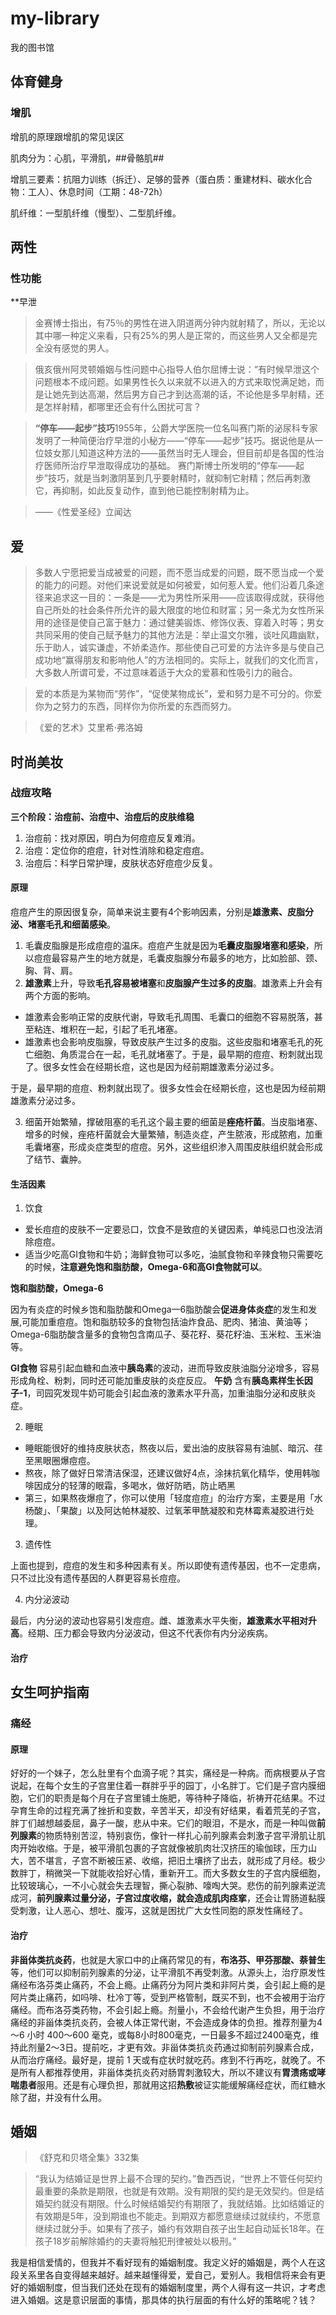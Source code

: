 # my-library
我的图书馆

## 体育健身
### 增肌
增肌的原理跟增肌的常见误区

肌肉分为：心肌，平滑肌，##骨骼肌##

增肌三要素：抗阻力训练（拆迁）、足够的营养（蛋白质：重建材料、碳水化合物：工人）、休息时间（工期：48-72h）

肌纤维：一型肌纤维（慢型）、二型肌纤维。

## 两性

### 性功能
**早泄

> 金赛博士指出，有75％的男性在进入阴道两分钟内就射精了，所以，无论以其中哪一种定义来看，只有25%的男人是正常的，而这些男人又全都是完全没有感觉的男人。

> 俄亥俄州阿灵顿婚姻与性问题中心指导人伯尔屈博士说：“有时候早泄这个问题根本不成问题。如果男性长久以来就不以进入的方式来取悦满足她，而是让她先到达高潮，然后男方自己才到达高潮的话，不论他是多早射精，还是怎样射精，都哪里还会有什么困扰可言？

> **“停车——起步”技巧**1955年，公爵大学医院一位名叫赛门斯的泌尿科专家发明了一种简便治疗早泄的小秘方——“停车——起步”技巧。据说他是从一位妓女那儿知道这种方法的——虽然当时无人理会，但目前却是各国的性治疗医师所治疗早泄取得成功的基础。 赛门斯博士所发明的“停车——起步”技巧，就是当刺激阴茎到几乎要射精时，就抑制它射精；然后再刺激它，再抑制，如此反复动作，直到他已能控制射精为止。

> ——《性爱圣经》立闻达

## 爱

> 多数人宁愿把爱当成被爱的问题，而不愿当成爱的问题，既不愿当成一个爱的能力的问题。对他们来说爱就是如何被爱，如何惹人爱。他们沿着几条途径来追求这一目的：一条是——尤为男性所采用——应该取得成就，获得他自己所处的社会条件所允许的最大限度的地位和财富；另一条尤为女性所采用的途径是使自己富于魅力：通过健美锻炼、修饰仪表、穿着入时等；男女共同采用的使自己赋予魅力的其他方法是：举止温文尔雅，谈吐风趣幽默，乐于助人，诚实谦虚，不娇柔造作。那些使自己可爱的方法许多是与使自己成功地“赢得朋友和影响他人”的方法相同的。实际上，就我们的文化而言，大多数人所谓可爱，不过意味着适于大众的爱慕和性吸引力的融合。

> 爱的本质是为某物而“劳作”，“促使某物成长”，爱和努力是不可分的。你爱你为之努力的东西，同样你为你所爱的东西而努力。

> 《爱的艺术》艾里希·弗洛姆

## 时尚美妆
### 战痘攻略
**三个阶段：治痘前、治痘中、治痘后的皮肤维稳**

1. 治痘前：找对原因，明白为何痘痘反复难消。
2. 治痘：定位你的痘痘，针对性消除和稳定痘痘。
3. 治痘后：科学日常护理，皮肤状态好痘痘少反复。

#### 原理
痘痘产生的原因很复杂，简单来说主要有4个影响因素，分别是**雄激素、皮脂分泌、堵塞毛孔和细菌感染**。

1. 毛囊皮脂腺是形成痘痘的温床。痘痘产生就是因为**毛囊皮脂腺堵塞和感染**，所以痘痘最容易产生的地方就是，毛囊皮脂腺分布最多的地方，比如脸部、颈、胸、背、肩。
2. **雄激素**上升，导致**毛孔容易被堵塞**和**皮脂腺产生过多的皮脂**。雄激素上升会有两个方面的影响。
* 雄激素会影响正常的皮肤代谢，导致毛孔周围、毛囊口的细胞不容易脱落，甚至粘连、堆积在一起，引起了毛孔堵塞。
* 雄激素也会影响皮脂腺，导致皮肤产生过多的皮脂。这些皮脂和堵塞毛孔的死亡细胞、角质混合在一起，毛孔就堵塞了。于是，最早期的痘痘、粉刺就出现了。很多女性会在经期长痘，这也是因为经前期雄激素分泌过多。

于是，最早期的痘痘、粉刺就出现了。很多女性会在经期长痘，这也是因为经前期雄激素分泌过多。

3. 细菌开始繁殖，撑破阻塞的毛孔这个最主要的细菌是**痤疮杆菌**。当皮脂堵塞、增多的时候，痤疮杆菌就会大量繁殖，制造炎症，产生脓液，形成脓疱，加重毛囊堵塞，形成炎症类型的痘痘。另外，这些组织渗入周围皮肤组织就会形成了结节、囊肿。

#### 生活因素

1. 饮食
* 爱长痘痘的皮肤不一定要忌口，饮食不是致痘的关键因素，单纯忌口也没法消除痘痘。
* 适当少吃高GI食物和牛奶；海鲜食物可以多吃，油腻食物和辛辣食物只需要吃的时候，**注意避免饱和脂肪酸，Omega-6和高GI食物就可以**。

**饱和脂肪酸，Omega-6**

因为有炎症的时候乡饱和脂肪酸和Omega一6脂肪酸会**促进身体炎症**的发生和发展,可能加重痘痘。饱和脂肪较多的食物包括油炸食品、肥肉、猪油、黄油等；Omega-6脂肪酸含量多的食物包含南瓜子、葵花籽、葵花籽油、玉米粒、玉米油等。

**GI食物** 容易引起血糖和血液中**胰岛素**的波动，进而导致皮肤油脂分泌增多，容易形成角栓、粉刺，同时还可能加重皮肤的炎症反应。
**午奶** 含有**胰岛素样生长因子-1**，司园究发现牛奶可能会引起血液的激素水平升高，加重油脂分泌和皮肤炎症。

2. 睡眠
* 睡眠能很好的维持皮肤状态，熬夜以后，爱出油的皮肤容易有油腻、暗沉、荏至黑眼圈爆痘痘。
* 熬夜，除了做好日常清洁保湿，还建议做好4点，涂抹抗氧化精华，使用韩咖啡因成分的轻薄的眼霜，多喝水，做好防晒，防止晒黑
* 第三，如果熬夜爆痘了，你可以使用「轻度痘痘」的治疗方案，主要是用「水杨酸」、「果酸」以及阿达帕林凝胶、过氧苯甲酰凝胶和克林霉素凝胶进行处理。

3. 遗传性

上面也提到，痘痘的发生和多种因素有关。所以即使有遗传基因，也不一定患病，只不过比没有遗传基因的人群更容易长痘痘。

4. 内分泌波动

最后，内分泌的波动也容易引发痘痘。雌、雄激素水平失衡，**雄激素水平相对升高**。经期、压力都会导致内分泌波动，但这不代表你有内分泌疾病。

#### 治疗



## 女生呵护指南

### 痛经

#### 原理

好好的一个妹子，怎么肚里有个血滴子呢？其实，痛经是一种病。而病根要从子宫说起，在每个女生的子宫里住着一群胖乎乎的园丁，小名胖丁。它们是子宫内膜细胞，它们的职责是每个月在子宫里铺土施肥，等待种子降临，祈祷开花结果。不过孕育生命的过程充满了挫折和变数，辛苦半天，却没有好结果，看着荒芜的子宫，胖丁们越想越委屈，鼻子一酸，悲从中来。它们的眼泪，不是水，而是一种叫做**前列腺素**的物质特别苦涩，特别哀伤，像针一样扎心前列腺素会刺激子宫平滑肌让肌肉开始收缩。于是，被平滑肌包裹的子宫就像被肌肉壮汉挤压的瑜伽球，压力山大，苦不堪言，子宫不断被压紧、收缩，把旧土壤挤了出去，就形成了月经。极少数胖丁，稍微哭一下就能收拾好心情，重新开工。而大多数女生的子宫内膜细胞，比较玻璃心，一不小心就会失去理智，撕心裂肺、嚎啕大哭。悲伤的前列腺素逆流成河，**前列腺素过量分泌，子宫过度收缩，就会造成肌肉痉挛**，还会让胃肠道黏膜受刺激，让人恶心、想吐、腹泻，这就是困扰广大女性同胞的原发性痛经了。

#### 治疗

**非甾体类抗炎药**，也就是大家口中的止痛药常见的有，**布洛芬、甲芬那酸、萘普生**等，他们可以抑制前列腺素的分泌，让平滑肌不再受刺激。从源头上，治疗原发性痛经布洛芬类止痛药，不会上瘾。止痛药分为阿片类和非阿片类，会引起上瘾的是阿片类止痛药，如吗啡、杜冷丁等，受到严格管制，既买不到，也不会被用于治疗痛经。而布洛芬类药物，不会引起上瘾。剂量小，不会给代谢产生负担，用于治疗痛经的非甾体类抗炎药，会被人体正常代谢，不会造成身体的负担。推荐剂量为4～6 小时 400～600 毫克，或每8小时800毫克，一日最多不超过2400毫克，维持此剂量2～3日。提前吃，才更有效。非甾体类抗炎药通过抑制前列腺素合成，从而治疗痛经。最好是，提前 1 天或有症状时就吃药。疼到不行再吃，就晚了。不是所有人都推荐使用，非甾体类抗炎药对肠胃刺激较大，所以不建议有**胃溃疡或哮喘患者**服用。还是有心理负担，那就用这招**热敷**被证实能缓解痛经症状，而红糖水除了甜，并没有什么用。

## 婚姻

> 《舒克和贝塔全集》332集

> “我认为结婚证是世界上最不合理的契约。”鲁西西说，“世界上不管任何契约最重要的条款是期限，也就是有效期。没有期限的契约是无效契约。但是结婚契约就没有期限。什么时候结婚契约有期限了，我就结婚。比如结婚证的有效期是5年，没到期谁也不能走。到期双方都愿意继续过就续约，不愿意继续过就分手。如果有了孩子，婚约有效期自孩子出生起自动延长18年。在孩子18岁前解除婚约的夫妻将触犯刑律被处以极刑。” 

我是相信爱情的，但我并不看好现有的婚姻制度。我定义好的婚姻是，两个人在这段关系里各自变得越来越好。越来越懂得爱，爱自己，爱别人。我相信将来会有更好的婚姻制度，但当我们还处在现有的婚姻制度里，两个人得有这一共识，才考虑进入婚姻。这是意识层面的事情，那具体的执行层面的有什么好的策略呢？钱？
